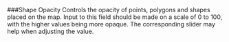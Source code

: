 ###Shape Opacity
Controls the opacity of points, polygons and shapes placed on the map.  Input to this field should be made on a scale of 0 to 100, with the higher values being more opaque.  The corresponding slider may help when adjusting the value.